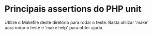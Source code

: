 # Principais assertions do PHP unit

Utilize o Makefile deste diretório para rodar o teste. Basta utilizar 'make' para rodar o teste
e 'make help' para obter ajuda.
